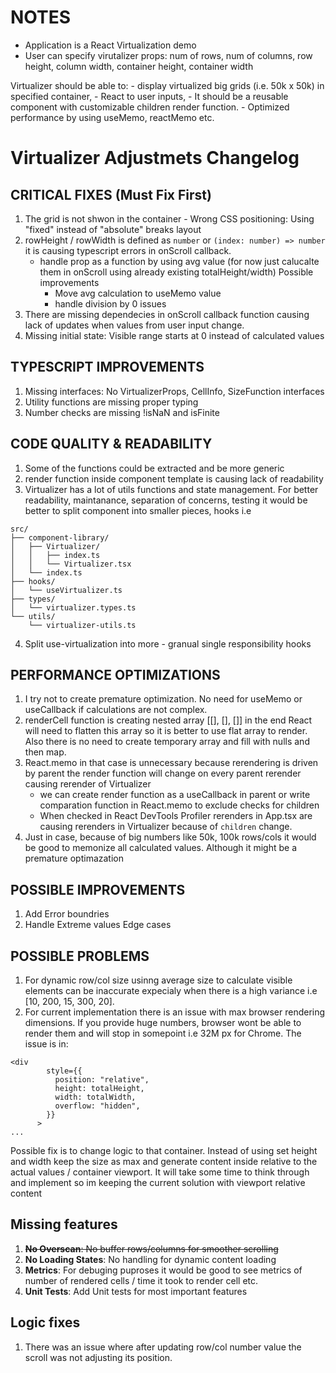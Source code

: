 # NOTES

- Application is a React Virtualization demo
- User can specify virutalizer props: 
    num of rows, 
    num of columns, 
    row height, 
    column width, 
    container height, 
    container width

Virtualizer should be able to:
     - display virtualized big grids (i.e. 50k x 50k) in specified container, 
     - React to user inputs, 
     - It should be a reusable component with customizable children render function.
     - Optimized performance by using useMemo, reactMemo etc.

# Virtualizer Adjustmets Changelog

## CRITICAL FIXES (Must Fix First)

1. The grid is not shwon in the container - Wrong CSS positioning: Using "fixed" instead of "absolute" breaks layout
2. rowHeight / rowWidth is defined as `number` or `(index: number) => number` it is causing typescript errors in onScroll callback. 
    - handle prop as a function by using avg value (for now just calucalte them in onScroll using already existing totalHeight/width) 
      Possible improvements
      - Move avg calculation to useMemo value
      - handle division by 0 issues
3. There are missing dependecies in onScroll callback function causing lack of updates when values from user input change.
4. Missing initial state: Visible range starts at 0 instead of calculated values

## TYPESCRIPT IMPROVEMENTS

1. Missing interfaces: No VirtualizerProps, CellInfo, SizeFunction interfaces
2. Utility functions are missing proper typing
3. Number checks are missing !isNaN and isFinite


## CODE QUALITY & READABILITY

1. Some of the functions could be extracted and be more generic
2. render function inside component template is causing lack of readability
3. Virtualizer has a lot of utils functions and state management. For better readability, maintanance, separation of concerns, testing it would be better to split component into smaller pieces, hooks i.e
```
src/
├── component-library/
│   ├── Virtualizer/
│   │   ├── index.ts       
│   │   └── Virtualizer.tsx
│   └── index.ts           
├── hooks/
│   └── useVirtualizer.ts
├── types/
│   └── virtualizer.types.ts
└── utils/
    └── virtualizer-utils.ts
```
4. Split use-virtualization into more - granual single responsibility hooks

## PERFORMANCE OPTIMIZATIONS

1. I try not to create premature optimization. No need for useMemo or useCallback if calculations are not complex.
2. renderCell function is creating nested array [[], [], []] in the end React will need to flatten this array so it is better to use flat array to render. Also there is no need to create temporary array and fill with nulls and then map.
3. React.memo in that case is unnecessary because rerendering is driven by parent the render function will change on every parent rerender causing rerender of Virtualizer
    - we can create render function as a useCallback in parent or write comparation function in React.memo to exclude checks for children
    - When checked in React DevTools Profiler rerenders in App.tsx are causing rerenders in Virtualizer because of `children` change.
4. Just in case, because of big numbers like 50k, 100k rows/cols it would be good to memonize all calculated values. Although it might be a premature optimazation


## POSSIBLE IMPROVEMENTS

1. Add Error boundries
2. Handle Extreme values Edge cases

## POSSIBLE PROBLEMS

1. For dynamic row/col size usinng average size to calculate visible elements can be inaccurate expecialy when there is a high variance i.e [10, 200,  15, 300, 20]. 
2. For current implementation there is an issue with max browser rendering dimensions. If you provide huge numbers, browser wont be able to render them and will stop in somepoint i.e 32M px for Chrome. The issue is in:

```
<div
        style={{
          position: "relative",
          height: totalHeight,
          width: totalWidth,
          overflow: "hidden",
        }}
      >
...      
```

Possible fix is to change logic to that container. Instead of using set height and width keep the size as max and generate content inside relative to the actual values / container viewport. 
It will take some time to think through and implement so im keeping the current solution with viewport relative content 

## Missing features

1. ~~**No Overscan**: No buffer rows/columns for smoother scrolling~~
2. **No Loading States**: No handling for dynamic content loading
3. **Metrics**: For debuging puproses it would be good to see metrics of number of rendered cells / time it took to render cell etc.
4. **Unit Tests**: Add Unit tests for most important features 

## Logic fixes

1. There was an issue where after updating row/col number value the scroll was not adjusting its position. 